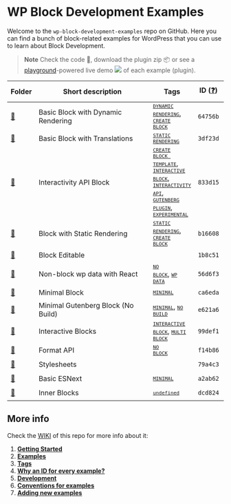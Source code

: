 # WP Block Development Examples

Welcome to the `wp-block-development-examples` repo on GitHub. Here you can find a bunch of block-related examples for WordPress that you can use to learn about Block Development.

> **Note**
> Check the code 📁, download the plugin zip 📦 or see a [playground](https://developer.wordpress.org/playground/)-powered live demo ![](https://raw.githubusercontent.com/wordpress-juanmaguitar/wp-block-development-examples/trunk/assets/icon-wp.svg) of each example (plugin).


<!-- Please, do not remove these @TABLE EXAMPLES BEGIN and @TABLE EXAMPLES END comments or modify the table inside. This table is automatically generated from the data at data/examples.json and data/tags.json -->
<!-- @TABLE EXAMPLES BEGIN -->
| Folder                                                                                                                           | <span style="display: inline-block; width:250px">Short description</span> | Tags                                                                                                                                                                                                                                                                                                                                                                                                                                                                                                                                                                                                                                                                                                                                                                                                   | ID ([❓](https://github.com/wptrainingteam/wp-block-development-examples/wiki/04-Why-an-ID-for-every-example%3F "Why an ID for every example?")) | Download .zip                                                                                                                                                                                                                                                                       | Live Demo                                                                                                                                                                                                                                                                                                                                                                                                                                                                                                                                                                                                                                                                                                                                                                                                                                                                                                         |
| -------------------------------------------------------------------------------------------------------------------------------- | ------------------------------------------------------------------------- | ------------------------------------------------------------------------------------------------------------------------------------------------------------------------------------------------------------------------------------------------------------------------------------------------------------------------------------------------------------------------------------------------------------------------------------------------------------------------------------------------------------------------------------------------------------------------------------------------------------------------------------------------------------------------------------------------------------------------------------------------------------------------------------------------------ | ----------------------------------------------------------------------------------------------------------------------------------------------- | ----------------------------------------------------------------------------------------------------------------------------------------------------------------------------------------------------------------------------------------------------------------------------------- | ----------------------------------------------------------------------------------------------------------------------------------------------------------------------------------------------------------------------------------------------------------------------------------------------------------------------------------------------------------------------------------------------------------------------------------------------------------------------------------------------------------------------------------------------------------------------------------------------------------------------------------------------------------------------------------------------------------------------------------------------------------------------------------------------------------------------------------------------------------------------------------------------------------------- |
| [📁](https://github.com/wordpress-juanmaguitar/wp-block-development-examples/tree/trunk/plugins/block-dynamic-rendering-64756b)  | Basic Block with Dynamic Rendering                                        | <small><code><a href="https://github.com/wptrainingteam/wp-block-development-examples/wiki/03-Tags#dynamic-rendering">DYNAMIC RENDERING</a></code></small>, <small><code><a href="https://github.com/wptrainingteam/wp-block-development-examples/wiki/03-Tags#create-block">CREATE BLOCK</a></code></small>                                                                                                                                                                                                                                                                                                                                                                                                                                                                                           | `64756b`                                                                                                                                        | [📦](https://raw.githubusercontent.com/wptrainingteam/wp-block-development-examples/deploy/zips/block-dynamic-rendering-64756b.zip "Install the plugin using this zip and activate it. Then use the ID of the block (64756b) to find it and add it to a post to see it in action")  | [![](https://raw.githubusercontent.com/wordpress-juanmaguitar/wp-block-development-examples/trunk/assets/icon-wp.svg)](https://playground.wordpress.net/#%7B%22landingPage%22:%22/wp-admin/plugins.php%22,%22steps%22:%5B%7B%22step%22:%22login%22,%22username%22:%22admin%22,%22password%22:%22password%22%7D,%7B%22step%22:%22mkdir%22,%22path%22:%22/downloads%22%7D,%7B%22step%22:%22writeFile%22,%22path%22:%22/downloads/plugin.zip%22,%22data%22:%7B%22resource%22:%22url%22,%22url%22:%22https://raw.githubusercontent.com/wptrainingteam/wp-block-development-examples/deploy/zips/block-dynamic-rendering-64756b.zip%22,%22caption%22:%22Downloading%20plugin...%22%7D%7D,%7B%22step%22:%22installPlugin%22,%22pluginZipFile%22:%7B%22resource%22:%22vfs%22,%22path%22:%22/downloads/plugin.zip%22%7D%7D%5D%7D "Use the ID of the block (64756b) to find it and add it to a post to see it in action")  |
| [📁](https://github.com/wordpress-juanmaguitar/wp-block-development-examples/tree/trunk/plugins/basic-block-translations-3df23d) | Basic Block with Translations                                             | <small><code><a href="https://github.com/wptrainingteam/wp-block-development-examples/wiki/03-Tags#static-rendering">STATIC RENDERING</a></code></small>                                                                                                                                                                                                                                                                                                                                                                                                                                                                                                                                                                                                                                               | `3df23d`                                                                                                                                        | [📦](https://raw.githubusercontent.com/wptrainingteam/wp-block-development-examples/deploy/zips/basic-block-translations-3df23d.zip "Install the plugin using this zip and activate it. Then use the ID of the block (3df23d) to find it and add it to a post to see it in action") | [![](https://raw.githubusercontent.com/wordpress-juanmaguitar/wp-block-development-examples/trunk/assets/icon-wp.svg)](https://playground.wordpress.net/#%7B%22landingPage%22:%22/wp-admin/plugins.php%22,%22steps%22:%5B%7B%22step%22:%22login%22,%22username%22:%22admin%22,%22password%22:%22password%22%7D,%7B%22step%22:%22mkdir%22,%22path%22:%22/downloads%22%7D,%7B%22step%22:%22writeFile%22,%22path%22:%22/downloads/plugin.zip%22,%22data%22:%7B%22resource%22:%22url%22,%22url%22:%22https://raw.githubusercontent.com/wptrainingteam/wp-block-development-examples/deploy/zips/basic-block-translations-3df23d.zip%22,%22caption%22:%22Downloading%20plugin...%22%7D%7D,%7B%22step%22:%22installPlugin%22,%22pluginZipFile%22:%7B%22resource%22:%22vfs%22,%22path%22:%22/downloads/plugin.zip%22%7D%7D%5D%7D "Use the ID of the block (3df23d) to find it and add it to a post to see it in action") |
| [📁](https://github.com/wordpress-juanmaguitar/wp-block-development-examples/tree/trunk/plugins/interactivity-api-block-833d15)  | Interactivity API Block                                                   | <small><code><a href="https://github.com/wptrainingteam/wp-block-development-examples/wiki/03-Tags#create-block-template">CREATE BLOCK TEMPLATE</a></code></small>, <small><code><a href="https://github.com/wptrainingteam/wp-block-development-examples/wiki/03-Tags#interactive-block">INTERACTIVE BLOCK</a></code></small>, <small><code><a href="https://github.com/wptrainingteam/wp-block-development-examples/wiki/03-Tags#interactivity-api">INTERACTIVITY API</a></code></small>, <small><code><a href="https://github.com/wptrainingteam/wp-block-development-examples/wiki/03-Tags#gutenberg-plugin">GUTENBERG PLUGIN</a></code></small>, <small><code><a href="https://github.com/wptrainingteam/wp-block-development-examples/wiki/03-Tags#experimental">EXPERIMENTAL</a></code></small> | `833d15`                                                                                                                                        | [📦](https://raw.githubusercontent.com/wptrainingteam/wp-block-development-examples/deploy/zips/interactivity-api-block-833d15.zip "Install the plugin using this zip and activate it. Then use the ID of the block (833d15) to find it and add it to a post to see it in action")  | [![](https://raw.githubusercontent.com/wordpress-juanmaguitar/wp-block-development-examples/trunk/assets/icon-wp.svg)](https://playground.wordpress.net/#{%22landingPage%22:%22/wp-admin/plugins.php%22,%22steps%22:[{%22step%22:%22installPlugin%22,%22pluginZipFile%22:{%22resource%22:%22url%22,%22url%22:%22https://raw.githubusercontent.com/wptrainingteam/wp-block-development-examples/deploy/zips/interactivity-api-block-833d15.zip%22}},{%22step%22:%22installPlugin%22,%22pluginZipFile%22:{%22resource%22:%22wordpress.org/plugins%22,%22slug%22:%22gutenberg%22}},{%22step%22:%22login%22,%22username%22:%22admin%22,%22password%22:%22password%22}]} "Use the ID of the block (833d15) to find it and add it to a post to see it in action")                                                                                                                                                       |
| [📁](https://github.com/wordpress-juanmaguitar/wp-block-development-examples/tree/trunk/plugins/block-static-rendering-b16608)   | Block with Static Rendering                                               | <small><code><a href="https://github.com/wptrainingteam/wp-block-development-examples/wiki/03-Tags#static-rendering">STATIC RENDERING</a></code></small>, <small><code><a href="https://github.com/wptrainingteam/wp-block-development-examples/wiki/03-Tags#create-block">CREATE BLOCK</a></code></small>                                                                                                                                                                                                                                                                                                                                                                                                                                                                                             | `b16608`                                                                                                                                        | [📦](https://raw.githubusercontent.com/wptrainingteam/wp-block-development-examples/deploy/zips/block-static-rendering-b16608.zip "Install the plugin using this zip and activate it. Then use the ID of the block (b16608) to find it and add it to a post to see it in action")   | [![](https://raw.githubusercontent.com/wordpress-juanmaguitar/wp-block-development-examples/trunk/assets/icon-wp.svg)](https://playground.wordpress.net/#%7B%22landingPage%22:%22/wp-admin/plugins.php%22,%22steps%22:%5B%7B%22step%22:%22login%22,%22username%22:%22admin%22,%22password%22:%22password%22%7D,%7B%22step%22:%22mkdir%22,%22path%22:%22/downloads%22%7D,%7B%22step%22:%22writeFile%22,%22path%22:%22/downloads/plugin.zip%22,%22data%22:%7B%22resource%22:%22url%22,%22url%22:%22https://raw.githubusercontent.com/wptrainingteam/wp-block-development-examples/deploy/zips/block-static-rendering-b16608.zip%22,%22caption%22:%22Downloading%20plugin...%22%7D%7D,%7B%22step%22:%22installPlugin%22,%22pluginZipFile%22:%7B%22resource%22:%22vfs%22,%22path%22:%22/downloads/plugin.zip%22%7D%7D%5D%7D "Use the ID of the block (b16608) to find it and add it to a post to see it in action")   |
| [📁](https://github.com/wordpress-juanmaguitar/wp-block-development-examples/tree/trunk/plugins/editable-block-1b8c51)           | Block Editable                                                            |                                                                                                                                                                                                                                                                                                                                                                                                                                                                                                                                                                                                                                                                                                                                                                                                        | `1b8c51`                                                                                                                                        | [📦](https://raw.githubusercontent.com/wptrainingteam/wp-block-development-examples/deploy/zips/editable-block-1b8c51.zip "Install the plugin using this zip and activate it. Then use the ID of the block (1b8c51) to find it and add it to a post to see it in action")           | [![](https://raw.githubusercontent.com/wordpress-juanmaguitar/wp-block-development-examples/trunk/assets/icon-wp.svg)](https://playground.wordpress.net/#%7B%22landingPage%22:%22/wp-admin/plugins.php%22,%22steps%22:%5B%7B%22step%22:%22login%22,%22username%22:%22admin%22,%22password%22:%22password%22%7D,%7B%22step%22:%22mkdir%22,%22path%22:%22/downloads%22%7D,%7B%22step%22:%22writeFile%22,%22path%22:%22/downloads/plugin.zip%22,%22data%22:%7B%22resource%22:%22url%22,%22url%22:%22https://raw.githubusercontent.com/wptrainingteam/wp-block-development-examples/deploy/zips/editable-block-1b8c51.zip%22,%22caption%22:%22Downloading%20plugin...%22%7D%7D,%7B%22step%22:%22installPlugin%22,%22pluginZipFile%22:%7B%22resource%22:%22vfs%22,%22path%22:%22/downloads/plugin.zip%22%7D%7D%5D%7D "Use the ID of the block (1b8c51) to find it and add it to a post to see it in action")           |
| [📁](https://github.com/wordpress-juanmaguitar/wp-block-development-examples/tree/trunk/plugins/non-block-react-wp-data-56d6f3)  | Non-block wp data with React                                              | <small><code><a href="https://github.com/wptrainingteam/wp-block-development-examples/wiki/03-Tags#no-block">NO BLOCK</a></code></small>, <small><code><a href="https://github.com/wptrainingteam/wp-block-development-examples/wiki/03-Tags#wp-data">WP DATA</a></code></small>                                                                                                                                                                                                                                                                                                                                                                                                                                                                                                                       | `56d6f3`                                                                                                                                        | [📦](https://raw.githubusercontent.com/wptrainingteam/wp-block-development-examples/deploy/zips/non-block-react-wp-data-56d6f3.zip "")                                                                                                                                              | [![](https://raw.githubusercontent.com/wordpress-juanmaguitar/wp-block-development-examples/trunk/assets/icon-wp.svg)](https://playground.wordpress.net/#%7B%22landingPage%22:%22/wp-admin/plugins.php%22,%22steps%22:%5B%7B%22step%22:%22login%22,%22username%22:%22admin%22,%22password%22:%22password%22%7D,%7B%22step%22:%22mkdir%22,%22path%22:%22/downloads%22%7D,%7B%22step%22:%22writeFile%22,%22path%22:%22/downloads/plugin.zip%22,%22data%22:%7B%22resource%22:%22url%22,%22url%22:%22https://raw.githubusercontent.com/wptrainingteam/wp-block-development-examples/deploy/zips/non-block-react-wp-data-56d6f3.zip%22,%22caption%22:%22Downloading%20plugin...%22%7D%7D,%7B%22step%22:%22installPlugin%22,%22pluginZipFile%22:%7B%22resource%22:%22vfs%22,%22path%22:%22/downloads/plugin.zip%22%7D%7D%5D%7D "")                                                                                      |
| [📁](https://github.com/wordpress-juanmaguitar/wp-block-development-examples/tree/trunk/plugins/minimal-block-ca6eda)            | Minimal Block                                                             | <small><code><a href="https://github.com/wptrainingteam/wp-block-development-examples/wiki/03-Tags#minimal">MINIMAL</a></code></small>                                                                                                                                                                                                                                                                                                                                                                                                                                                                                                                                                                                                                                                                 | `ca6eda`                                                                                                                                        | [📦](https://raw.githubusercontent.com/wptrainingteam/wp-block-development-examples/deploy/zips/minimal-block-ca6eda.zip "Install the plugin using this zip and activate it. Then use the ID of the block (ca6eda) to find it and add it to a post to see it in action")            | [![](https://raw.githubusercontent.com/wordpress-juanmaguitar/wp-block-development-examples/trunk/assets/icon-wp.svg)](https://playground.wordpress.net/#%7B%22landingPage%22:%22/wp-admin/plugins.php%22,%22steps%22:%5B%7B%22step%22:%22login%22,%22username%22:%22admin%22,%22password%22:%22password%22%7D,%7B%22step%22:%22mkdir%22,%22path%22:%22/downloads%22%7D,%7B%22step%22:%22writeFile%22,%22path%22:%22/downloads/plugin.zip%22,%22data%22:%7B%22resource%22:%22url%22,%22url%22:%22https://raw.githubusercontent.com/wptrainingteam/wp-block-development-examples/deploy/zips/minimal-block-ca6eda.zip%22,%22caption%22:%22Downloading%20plugin...%22%7D%7D,%7B%22step%22:%22installPlugin%22,%22pluginZipFile%22:%7B%22resource%22:%22vfs%22,%22path%22:%22/downloads/plugin.zip%22%7D%7D%5D%7D "Use the ID of the block (ca6eda) to find it and add it to a post to see it in action")            |
| [📁](https://github.com/wordpress-juanmaguitar/wp-block-development-examples/tree/trunk/plugins/minimal-block-no-build-e621a6)   | Minimal Gutenberg Block (No Build)                                        | <small><code><a href="https://github.com/wptrainingteam/wp-block-development-examples/wiki/03-Tags#minimal">MINIMAL</a></code></small>, <small><code><a href="https://github.com/wptrainingteam/wp-block-development-examples/wiki/03-Tags#no-build">NO BUILD</a></code></small>                                                                                                                                                                                                                                                                                                                                                                                                                                                                                                                       | `e621a6`                                                                                                                                        | [📦](https://raw.githubusercontent.com/wptrainingteam/wp-block-development-examples/deploy/zips/minimal-block-no-build-e621a6.zip "Install the plugin using this zip and activate it. Then use the ID of the block (e621a6) to find it and add it to a post to see it in action")   | [![](https://raw.githubusercontent.com/wordpress-juanmaguitar/wp-block-development-examples/trunk/assets/icon-wp.svg)](https://playground.wordpress.net/#%7B%22landingPage%22:%22/wp-admin/plugins.php%22,%22steps%22:%5B%7B%22step%22:%22login%22,%22username%22:%22admin%22,%22password%22:%22password%22%7D,%7B%22step%22:%22mkdir%22,%22path%22:%22/downloads%22%7D,%7B%22step%22:%22writeFile%22,%22path%22:%22/downloads/plugin.zip%22,%22data%22:%7B%22resource%22:%22url%22,%22url%22:%22https://raw.githubusercontent.com/wptrainingteam/wp-block-development-examples/deploy/zips/minimal-block-no-build-e621a6.zip%22,%22caption%22:%22Downloading%20plugin...%22%7D%7D,%7B%22step%22:%22installPlugin%22,%22pluginZipFile%22:%7B%22resource%22:%22vfs%22,%22path%22:%22/downloads/plugin.zip%22%7D%7D%5D%7D "Use the ID of the block (e621a6) to find it and add it to a post to see it in action")   |
| [📁](https://github.com/wordpress-juanmaguitar/wp-block-development-examples/tree/trunk/plugins/interactive-blocks-demos-99def1) | Interactive Blocks                                                        | <small><code><a href="https://github.com/wptrainingteam/wp-block-development-examples/wiki/03-Tags#interactive-block">INTERACTIVE BLOCK</a></code></small>, <small><code><a href="https://github.com/wptrainingteam/wp-block-development-examples/wiki/03-Tags#multi-block">MULTI BLOCK</a></code></small>                                                                                                                                                                                                                                                                                                                                                                                                                                                                                             | `99def1`                                                                                                                                        | [📦](https://raw.githubusercontent.com/wptrainingteam/wp-block-development-examples/deploy/zips/interactive-blocks-demos-99def1.zip "Install the plugin using this zip and activate it. Then use the ID of the block (99def1) to find it and add it to a post to see it in action") | [![](https://raw.githubusercontent.com/wordpress-juanmaguitar/wp-block-development-examples/trunk/assets/icon-wp.svg)](https://playground.wordpress.net/#%7B%22landingPage%22:%22/wp-admin/plugins.php%22,%22steps%22:%5B%7B%22step%22:%22login%22,%22username%22:%22admin%22,%22password%22:%22password%22%7D,%7B%22step%22:%22mkdir%22,%22path%22:%22/downloads%22%7D,%7B%22step%22:%22writeFile%22,%22path%22:%22/downloads/plugin.zip%22,%22data%22:%7B%22resource%22:%22url%22,%22url%22:%22https://raw.githubusercontent.com/wptrainingteam/wp-block-development-examples/deploy/zips/interactive-blocks-demos-99def1.zip%22,%22caption%22:%22Downloading%20plugin...%22%7D%7D,%7B%22step%22:%22installPlugin%22,%22pluginZipFile%22:%7B%22resource%22:%22vfs%22,%22path%22:%22/downloads/plugin.zip%22%7D%7D%5D%7D "Use the ID of the block (99def1) to find it and add it to a post to see it in action") |
| [📁](https://github.com/wordpress-juanmaguitar/wp-block-development-examples/tree/trunk/plugins/format-api-f14b86)               | Format API                                                                | <small><code><a href="https://github.com/wptrainingteam/wp-block-development-examples/wiki/03-Tags#no-block">NO BLOCK</a></code></small>                                                                                                                                                                                                                                                                                                                                                                                                                                                                                                                                                                                                                                                               | `f14b86`                                                                                                                                        | [📦](https://raw.githubusercontent.com/wptrainingteam/wp-block-development-examples/deploy/zips/format-api-f14b86.zip "")                                                                                                                                                           | [![](https://raw.githubusercontent.com/wordpress-juanmaguitar/wp-block-development-examples/trunk/assets/icon-wp.svg)](https://playground.wordpress.net/#%7B%22landingPage%22:%22/wp-admin/plugins.php%22,%22steps%22:%5B%7B%22step%22:%22login%22,%22username%22:%22admin%22,%22password%22:%22password%22%7D,%7B%22step%22:%22mkdir%22,%22path%22:%22/downloads%22%7D,%7B%22step%22:%22writeFile%22,%22path%22:%22/downloads/plugin.zip%22,%22data%22:%7B%22resource%22:%22url%22,%22url%22:%22https://raw.githubusercontent.com/wptrainingteam/wp-block-development-examples/deploy/zips/format-api-f14b86.zip%22,%22caption%22:%22Downloading%20plugin...%22%7D%7D,%7B%22step%22:%22installPlugin%22,%22pluginZipFile%22:%7B%22resource%22:%22vfs%22,%22path%22:%22/downloads/plugin.zip%22%7D%7D%5D%7D "")                                                                                                   |
| [📁](https://github.com/wordpress-juanmaguitar/wp-block-development-examples/tree/trunk/plugins/stylesheets-79a4c3)              | Stylesheets                                                               |                                                                                                                                                                                                                                                                                                                                                                                                                                                                                                                                                                                                                                                                                                                                                                                                        | `79a4c3`                                                                                                                                        | [📦](https://raw.githubusercontent.com/wptrainingteam/wp-block-development-examples/deploy/zips/stylesheets-79a4c3.zip "Install the plugin using this zip and activate it. Then use the ID of the block (79a4c3) to find it and add it to a post to see it in action")              | [![](https://raw.githubusercontent.com/wordpress-juanmaguitar/wp-block-development-examples/trunk/assets/icon-wp.svg)](https://playground.wordpress.net/#%7B%22landingPage%22:%22/wp-admin/plugins.php%22,%22steps%22:%5B%7B%22step%22:%22login%22,%22username%22:%22admin%22,%22password%22:%22password%22%7D,%7B%22step%22:%22mkdir%22,%22path%22:%22/downloads%22%7D,%7B%22step%22:%22writeFile%22,%22path%22:%22/downloads/plugin.zip%22,%22data%22:%7B%22resource%22:%22url%22,%22url%22:%22https://raw.githubusercontent.com/wptrainingteam/wp-block-development-examples/deploy/zips/stylesheets-79a4c3.zip%22,%22caption%22:%22Downloading%20plugin...%22%7D%7D,%7B%22step%22:%22installPlugin%22,%22pluginZipFile%22:%7B%22resource%22:%22vfs%22,%22path%22:%22/downloads/plugin.zip%22%7D%7D%5D%7D "Use the ID of the block (79a4c3) to find it and add it to a post to see it in action")              |
| [📁](https://github.com/wordpress-juanmaguitar/wp-block-development-examples/tree/trunk/plugins/basic-esnext-a2ab62)             | Basic ESNext                                                              | <small><code><a href="https://github.com/wptrainingteam/wp-block-development-examples/wiki/03-Tags#minimal">MINIMAL</a></code></small>                                                                                                                                                                                                                                                                                                                                                                                                                                                                                                                                                                                                                                                                 | `a2ab62`                                                                                                                                        | [📦](https://raw.githubusercontent.com/wptrainingteam/wp-block-development-examples/deploy/zips/basic-esnext-a2ab62.zip "Install the plugin using this zip and activate it. Then use the ID of the block (a2ab62) to find it and add it to a post to see it in action")             | [![](https://raw.githubusercontent.com/wordpress-juanmaguitar/wp-block-development-examples/trunk/assets/icon-wp.svg)](https://playground.wordpress.net/#%7B%22landingPage%22:%22/wp-admin/plugins.php%22,%22steps%22:%5B%7B%22step%22:%22login%22,%22username%22:%22admin%22,%22password%22:%22password%22%7D,%7B%22step%22:%22mkdir%22,%22path%22:%22/downloads%22%7D,%7B%22step%22:%22writeFile%22,%22path%22:%22/downloads/plugin.zip%22,%22data%22:%7B%22resource%22:%22url%22,%22url%22:%22https://raw.githubusercontent.com/wptrainingteam/wp-block-development-examples/deploy/zips/basic-esnext-a2ab62.zip%22,%22caption%22:%22Downloading%20plugin...%22%7D%7D,%7B%22step%22:%22installPlugin%22,%22pluginZipFile%22:%7B%22resource%22:%22vfs%22,%22path%22:%22/downloads/plugin.zip%22%7D%7D%5D%7D "Use the ID of the block (a2ab62) to find it and add it to a post to see it in action")             |
| [📁](https://github.com/wordpress-juanmaguitar/wp-block-development-examples/tree/trunk/plugins/inner-blocks-dcd824)             | Inner Blocks                                                              | <small><code><a href="https://github.com/wptrainingteam/wp-block-development-examples/wiki/03-Tags#">undefined</a></code></small>                                                                                                                                                                                                                                                                                                                                                                                                                                                                                                                                                                                                                                                                      | `dcd824`                                                                                                                                        | [📦](https://raw.githubusercontent.com/wptrainingteam/wp-block-development-examples/deploy/zips/inner-blocks-dcd824.zip "Install the plugin using this zip and activate it. Then use the ID of the block (dcd824) to find it and add it to a post to see it in action")             | [![](https://raw.githubusercontent.com/wordpress-juanmaguitar/wp-block-development-examples/trunk/assets/icon-wp.svg)](https://playground.wordpress.net/#%7B%22landingPage%22:%22/wp-admin/plugins.php%22,%22steps%22:%5B%7B%22step%22:%22login%22,%22username%22:%22admin%22,%22password%22:%22password%22%7D,%7B%22step%22:%22mkdir%22,%22path%22:%22/downloads%22%7D,%7B%22step%22:%22writeFile%22,%22path%22:%22/downloads/plugin.zip%22,%22data%22:%7B%22resource%22:%22url%22,%22url%22:%22https://raw.githubusercontent.com/wptrainingteam/wp-block-development-examples/deploy/zips/inner-blocks-dcd824.zip%22,%22caption%22:%22Downloading%20plugin...%22%7D%7D,%7B%22step%22:%22installPlugin%22,%22pluginZipFile%22:%7B%22resource%22:%22vfs%22,%22path%22:%22/downloads/plugin.zip%22%7D%7D%5D%7D "Use the ID of the block (dcd824) to find it and add it to a post to see it in action")             |
<!-- @TABLE EXAMPLES END -->

## More info

Check the [WIKI](https://github.com/wptrainingteam/wp-block-development-examples/wiki) of this repo for more info about it:

1. **[Getting Started](https://github.com/wptrainingteam/wp-block-development-examples/wiki/01-Getting-Started)**
2. **[Examples](https://github.com/wptrainingteam/wp-block-development-examples/wiki/02-Examples)**
3. **[Tags](https://github.com/wptrainingteam/wp-block-development-examples/wiki/03-Tags)**
4. **[Why an ID for every example?](https://github.com/wptrainingteam/wp-block-development-examples/wiki/04-Why-an-ID-for-every-example%3F)**
5. **[Development](https://github.com/wptrainingteam/wp-block-development-examples/wiki/05-Development)**
6. **[Conventions for examples](https://github.com/wptrainingteam/wp-block-development-examples/wiki/06-Conventions-for-examples)**
7. **[Adding new examples](https://github.com/wptrainingteam/wp-block-development-examples/wiki/07-Adding-new-examples)**
